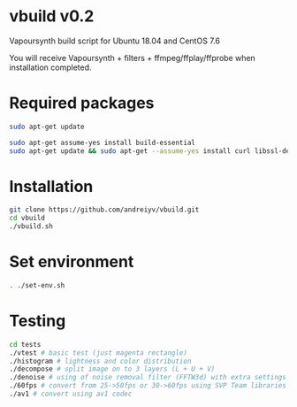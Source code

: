 # vbuild v0.2
Vapoursynth build script for Ubuntu 18.04 and CentOS 7.6

You will receive Vapoursynth + filters + ffmpeg/ffplay/ffprobe when installation completed.

# Required packages
```bash
sudo apt-get update

sudo apt-get assume-yes install build-essential
sudo apt-get update && sudo apt-get --assume-yes install curl libssl-dev zlib1g-dev autoconf libtool autogen shtool pkg-config nasm yasm cmake libsdl2-2.0 libsdl2-dev libffi-dev

```
# Installation
```bash
git clone https://github.com/andreiyv/vbuild.git
cd vbuild
./vbuild.sh
```
# Set environment 
```bash
. ./set-env.sh
```
# Testing
```bash
cd tests
./vtest # basic test (just magenta rectangle)
./histogram # lightness and color distribution
./decompose # split image on to 3 layers (L + U + V)
./denoise # using of noise removal filter (FFTW3d) with extra settings (soft effect)
./60fps # convert from 25->50fps or 30->60fps using SVP Team libraries
./av1 # convert using av1 codec
```
